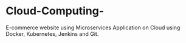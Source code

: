 # Cloud-Computing-
E-commerce website using Microservices  Application on Cloud using Docker, Kubernetes, Jenkins and Git.
